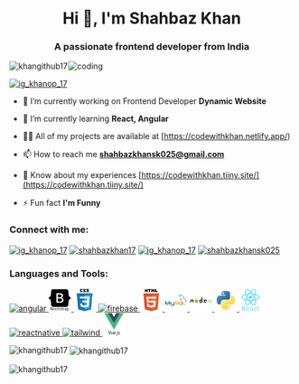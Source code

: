 <h1 align="center">Hi 👋, I'm Shahbaz Khan</h1>
<h3 align="center">A passionate frontend developer from India</h3>
<img align="right" alt="coding" width="400" src="https://cdni.iconscout.com/illustration/premium/thumb/man-coder-programming-on-computer-6353865-5264782.png"

<p align="left"> <img src="https://komarev.com/ghpvc/?username=khangithub17&label=Profile%20views&color=0e75b6&style=flat" alt="khangithub17" /> </p>

<p align="left"> <a href="https://twitter.com/ig_khanop_17" target="blank"><img src="https://img.shields.io/twitter/follow/ig_khanop_17?logo=twitter&style=for-the-badge" alt="ig_khanop_17" /></a> </p>

- 🔭 I’m currently working on Frontend Developer **Dynamic Website**

- 🌱 I’m currently learning **React, Angular**

- 👨‍💻 All of my projects are available at [https://codewithkhan.netlify.app/)

- 📫 How to reach me **shahbazkhansk025@gmail.com**

- 📄 Know about my experiences [https://codewithkhan.tiiny.site/](https://codewithkhan.tiiny.site/)

- ⚡ Fun fact **I'm Funny**

<h3 align="left">Connect with me:</h3>
<p align="left">
<a href="https://twitter.com/ig_khanop_17" target="blank"><img align="center" src="https://raw.githubusercontent.com/rahuldkjain/github-profile-readme-generator/master/src/images/icons/Social/twitter.svg" alt="ig_khanop_17" height="30" width="40" /></a>
<a href="https://linkedin.com/in/shahbazkhan17" target="blank"><img align="center" src="https://raw.githubusercontent.com/rahuldkjain/github-profile-readme-generator/master/src/images/icons/Social/linked-in-alt.svg" alt="shahbazkhan17" height="30" width="40" /></a>
<a href="https://instagram.com/ig_khanop_17" target="blank"><img align="center" src="https://raw.githubusercontent.com/rahuldkjain/github-profile-readme-generator/master/src/images/icons/Social/instagram.svg" alt="ig_khanop_17" height="30" width="40" /></a>
<a href="https://www.hackerrank.com/shahbazkhansk025" target="blank"><img align="center" src="https://raw.githubusercontent.com/rahuldkjain/github-profile-readme-generator/master/src/images/icons/Social/hackerrank.svg" alt="shahbazkhansk025" height="30" width="40" /></a>
</p>

<h3 align="left">Languages and Tools:</h3>
<p align="left"> <a href="https://angular.io" target="_blank" rel="noreferrer"> <img src="https://angular.io/assets/images/logos/angular/angular.svg" alt="angular" width="40" height="40"/> </a> <a href="https://getbootstrap.com" target="_blank" rel="noreferrer"> <img src="https://raw.githubusercontent.com/devicons/devicon/master/icons/bootstrap/bootstrap-plain-wordmark.svg" alt="bootstrap" width="40" height="40"/> </a> <a href="https://www.w3schools.com/css/" target="_blank" rel="noreferrer"> <img src="https://raw.githubusercontent.com/devicons/devicon/master/icons/css3/css3-original-wordmark.svg" alt="css3" width="40" height="40"/> </a> <a href="https://firebase.google.com/" target="_blank" rel="noreferrer"> <img src="https://www.vectorlogo.zone/logos/firebase/firebase-icon.svg" alt="firebase" width="40" height="40"/> </a> <a href="https://www.w3.org/html/" target="_blank" rel="noreferrer"> <img src="https://raw.githubusercontent.com/devicons/devicon/master/icons/html5/html5-original-wordmark.svg" alt="html5" width="40" height="40"/> </a> <a href="https://www.mysql.com/" target="_blank" rel="noreferrer"> <img src="https://raw.githubusercontent.com/devicons/devicon/master/icons/mysql/mysql-original-wordmark.svg" alt="mysql" width="40" height="40"/> </a> <a href="https://nodejs.org" target="_blank" rel="noreferrer"> <img src="https://raw.githubusercontent.com/devicons/devicon/master/icons/nodejs/nodejs-original-wordmark.svg" alt="nodejs" width="40" height="40"/> </a> <a href="https://www.python.org" target="_blank" rel="noreferrer"> <img src="https://raw.githubusercontent.com/devicons/devicon/master/icons/python/python-original.svg" alt="python" width="40" height="40"/> </a> <a href="https://reactjs.org/" target="_blank" rel="noreferrer"> <img src="https://raw.githubusercontent.com/devicons/devicon/master/icons/react/react-original-wordmark.svg" alt="react" width="40" height="40"/> </a> <a href="https://reactnative.dev/" target="_blank" rel="noreferrer"> <img src="https://reactnative.dev/img/header_logo.svg" alt="reactnative" width="40" height="40"/> </a> <a href="https://tailwindcss.com/" target="_blank" rel="noreferrer"> <img src="https://www.vectorlogo.zone/logos/tailwindcss/tailwindcss-icon.svg" alt="tailwind" width="40" height="40"/> </a> <a href="https://vuejs.org/" target="_blank" rel="noreferrer"> <img src="https://raw.githubusercontent.com/devicons/devicon/master/icons/vuejs/vuejs-original-wordmark.svg" alt="vuejs" width="40" height="40"/> </a> </p>

<p><img align="left" src="https://github-readme-stats.vercel.app/api/top-langs?username=khangithub17&show_icons=true&locale=en&layout=compact" alt="khangithub17" /></p>

<p>&nbsp;<img align="center" src="https://github-readme-stats.vercel.app/api?username=khangithub17&show_icons=true&locale=en" alt="khangithub17" /></p>

<p><img align="center" src="https://github-readme-streak-stats.herokuapp.com/?user=khangithub17&" alt="khangithub17" /></p>
